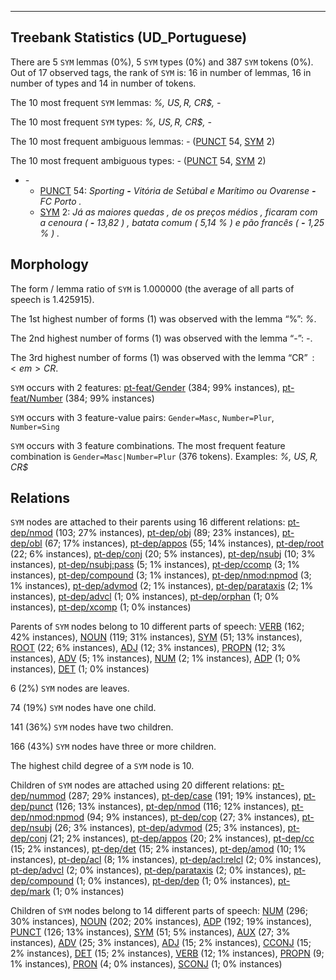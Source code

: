

--------------------------------------------------------------------------------

## Treebank Statistics (UD_Portuguese)

There are 5 `SYM` lemmas (0%), 5 `SYM` types (0%) and 387 `SYM` tokens (0%).
Out of 17 observed tags, the rank of `SYM` is: 16 in number of lemmas, 16 in number of types and 14 in number of tokens.

The 10 most frequent `SYM` lemmas: <em>%, US$, R$, CR$, -</em>

The 10 most frequent `SYM` types:  <em>%, US$, R$, CR$, -</em>

The 10 most frequent ambiguous lemmas: <em>-</em> ([PUNCT]() 54, [SYM]() 2)

The 10 most frequent ambiguous types:  <em>-</em> ([PUNCT]() 54, [SYM]() 2)


* <em>-</em>
  * [PUNCT]() 54: <em>Sporting <b>-</b> Vitória de Setúbal e Marítimo ou Ovarense <b>-</b> FC Porto .</em>
  * [SYM]() 2: <em>Já as maiores quedas , de os preços médios , ficaram com a cenoura ( <b>-</b> 13,82 ) , batata comum ( 5,14 % ) e pão francês ( <b>-</b> 1,25 % ) .</em>

## Morphology

The form / lemma ratio of `SYM` is 1.000000 (the average of all parts of speech is 1.425915).

The 1st highest number of forms (1) was observed with the lemma “%”: <em>%</em>.

The 2nd highest number of forms (1) was observed with the lemma “-”: <em>-</em>.

The 3rd highest number of forms (1) was observed with the lemma “CR$”: <em>CR$</em>.

`SYM` occurs with 2 features: [pt-feat/Gender]() (384; 99% instances), [pt-feat/Number]() (384; 99% instances)

`SYM` occurs with 3 feature-value pairs: `Gender=Masc`, `Number=Plur`, `Number=Sing`

`SYM` occurs with 3 feature combinations.
The most frequent feature combination is `Gender=Masc|Number=Plur` (376 tokens).
Examples: <em>%, US$, R$, CR$</em>


## Relations

`SYM` nodes are attached to their parents using 16 different relations: [pt-dep/nmod]() (103; 27% instances), [pt-dep/obj]() (89; 23% instances), [pt-dep/obl]() (67; 17% instances), [pt-dep/appos]() (55; 14% instances), [pt-dep/root]() (22; 6% instances), [pt-dep/conj]() (20; 5% instances), [pt-dep/nsubj]() (10; 3% instances), [pt-dep/nsubj:pass]() (5; 1% instances), [pt-dep/ccomp]() (3; 1% instances), [pt-dep/compound]() (3; 1% instances), [pt-dep/nmod:npmod]() (3; 1% instances), [pt-dep/advmod]() (2; 1% instances), [pt-dep/parataxis]() (2; 1% instances), [pt-dep/advcl]() (1; 0% instances), [pt-dep/orphan]() (1; 0% instances), [pt-dep/xcomp]() (1; 0% instances)

Parents of `SYM` nodes belong to 10 different parts of speech: [VERB]() (162; 42% instances), [NOUN]() (119; 31% instances), [SYM]() (51; 13% instances), [ROOT]() (22; 6% instances), [ADJ]() (12; 3% instances), [PROPN]() (12; 3% instances), [ADV]() (5; 1% instances), [NUM]() (2; 1% instances), [ADP]() (1; 0% instances), [DET]() (1; 0% instances)

6 (2%) `SYM` nodes are leaves.

74 (19%) `SYM` nodes have one child.

141 (36%) `SYM` nodes have two children.

166 (43%) `SYM` nodes have three or more children.

The highest child degree of a `SYM` node is 10.

Children of `SYM` nodes are attached using 20 different relations: [pt-dep/nummod]() (287; 29% instances), [pt-dep/case]() (191; 19% instances), [pt-dep/punct]() (126; 13% instances), [pt-dep/nmod]() (116; 12% instances), [pt-dep/nmod:npmod]() (94; 9% instances), [pt-dep/cop]() (27; 3% instances), [pt-dep/nsubj]() (26; 3% instances), [pt-dep/advmod]() (25; 3% instances), [pt-dep/conj]() (21; 2% instances), [pt-dep/appos]() (20; 2% instances), [pt-dep/cc]() (15; 2% instances), [pt-dep/det]() (15; 2% instances), [pt-dep/amod]() (10; 1% instances), [pt-dep/acl]() (8; 1% instances), [pt-dep/acl:relcl]() (2; 0% instances), [pt-dep/advcl]() (2; 0% instances), [pt-dep/parataxis]() (2; 0% instances), [pt-dep/compound]() (1; 0% instances), [pt-dep/dep]() (1; 0% instances), [pt-dep/mark]() (1; 0% instances)

Children of `SYM` nodes belong to 14 different parts of speech: [NUM]() (296; 30% instances), [NOUN]() (202; 20% instances), [ADP]() (192; 19% instances), [PUNCT]() (126; 13% instances), [SYM]() (51; 5% instances), [AUX]() (27; 3% instances), [ADV]() (25; 3% instances), [ADJ]() (15; 2% instances), [CCONJ]() (15; 2% instances), [DET]() (15; 2% instances), [VERB]() (12; 1% instances), [PROPN]() (9; 1% instances), [PRON]() (4; 0% instances), [SCONJ]() (1; 0% instances)


